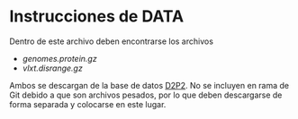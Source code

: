# Instrucciones de DATA

Dentro de este archivo deben encontrarse los archivos

* *genomes.protein.gz*
* *vlxt.disrange.gz*

Ambos se descargan de la base de datos [D2P2](https://d2p2.pro/download). No se incluyen en rama de Git debido a que son archivos pesados, por lo que deben descargarse de forma separada y colocarse en este lugar.

 